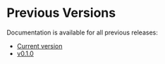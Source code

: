 # Previous Versions

Documentation is available for all previous releases:

* [Current version](/excelium/current/)
* [v0.1.0](/excelium/v/0.1.0/)
